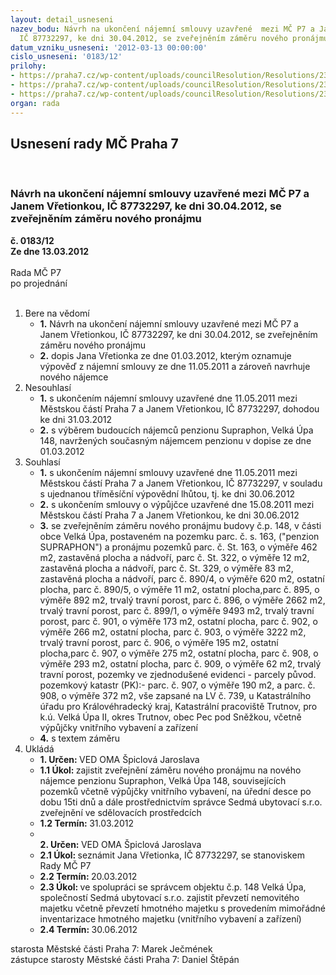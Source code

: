 ```yaml
---
layout: detail_usneseni
nazev_bodu: Návrh na ukončení nájemní smlouvy uzavřené  mezi MČ P7 a Janem Vřetionkou,
  IČ 87732297, ke dni 30.04.2012, se zveřejněním záměru nového pronájmu
datum_vzniku_usneseni: '2012-03-13 00:00:00'
cislo_usneseni: '0183/12'
prilohy:
- https://praha7.cz/wp-content/uploads/councilResolution/Resolutions/23007/15-12-priloha_2.pdf
- https://praha7.cz/wp-content/uploads/councilResolution/Resolutions/23007/15-12-priloha_3.pdf
- https://praha7.cz/wp-content/uploads/councilResolution/Resolutions/23007/15-12-zamer_pronajem_velkaupa.doc
organ: rada
---
```

<div id="ucUsn_pList" class="usn">
	<span><h2>Usnesení rady MČ Praha 7 </h2>
<br></span><div class="standBody">
<span><h3>Návrh na ukončení nájemní smlouvy uzavřené  mezi MČ P7 a Janem Vřetionkou, IČ 87732297, ke dni 30.04.2012, se zveřejněním záměru nového pronájmu</h3></span><div class="center">
		<strong>č. 0183/12</strong><br>
	</div>
<div class="center">
		<strong>Ze dne 13.03.2012</strong><br><br>
	</div>Rada MČ P7<br> po projednání<br><br><ol>
<li>Bere na vědomí<ul>
<li>
<strong>1.</strong> Návrh na ukončení nájemní smlouvy uzavřené  mezi MČ P7 a Janem Vřetionkou, IČ 87732297, ke dni 30.04.2012, se zveřejněním záměru nového pronájmu</li>
<li>
<strong>2.</strong> dopis Jana Vřetionka ze dne 01.03.2012, kterým oznamuje výpověď z nájemní smlouvy ze dne 11.05.2011 a zároveň navrhuje nového nájemce</li>
</ul>
</li>
<li>Nesouhlasí<ul>
<li>
<strong>1.</strong> s ukončením nájemní smlouvy uzavřené dne 11.05.2011 mezi Městskou částí Praha 7 a Janem Vřetionkou, IČ 87732297, dohodou ke dni 31.03.2012</li>
<li>
<strong>2.</strong> s výběrem budoucích nájemců penzionu Supraphon, Velká Úpa 148, navržených současným nájemcem penzionu v dopise ze dne 01.03.2012</li>
</ul>
</li>
<li>Souhlasí<ul>
<li>
<strong>1.</strong> s ukončením nájemní smlouvy uzavřené dne 11.05.2011 mezi Městskou částí Praha 7 a Janem Vřetionkou, IČ 87732297, v souladu s ujednanou tříměsíční výpovědní lhůtou, tj. ke dni 30.06.2012</li>
<li>
<strong>2.</strong> s ukončením smlouvy o výpůjčce uzavřené dne 15.08.2011 mezi Městskou částí Praha 7 a Janem Vřetionkou, ke dni 30.06.2012</li>
<li>
<strong>3.</strong> se zveřejněním záměru nového pronájmu  budovy č.p. 148, v části obce Velká Úpa,  postaveném na pozemku parc. č. s. 163, ("penzion SUPRAPHON") a pronájmu pozemků parc. č. St. 163, o výměře 462 m2, zastavěná plocha a nádvoří,  parc č. St. 322, o výměře 12 m2, zastavěná plocha a nádvoří, parc č. St. 329, o výměře 83 m2, zastavěná plocha a nádvoří, parc č. 890/4, o výměře 620 m2, ostatní plocha, parc č. 890/5, o výměře 11 m2, ostatní plocha,parc č. 895, o výměře 892 m2, trvalý travní porost, parc č. 896, o výměře 2662 m2, trvalý travní porost, parc č. 899/1, o výměře 9493 m2, trvalý travní porost,  parc č. 901, o výměře 173 m2, ostatní plocha,  parc č. 902, o výměře 266 m2, ostatní plocha, parc č. 903, o výměře 3222 m2, trvalý travní porost, parc č. 906, o výměře 195 m2, ostatní plocha,parc č. 907, o výměře 275 m2, ostatní plocha, parc č. 908, o výměře 293 m2, ostatní plocha, parc č. 909, o výměře 62 m2, trvalý travní porost, pozemky ve zjednodušené evidenci - parcely původ. pozemkový katastr (PK):- parc. č. 907, o výměře 190 m2, a parc. č. 908, o výměře 372 m2, vše zapsané na LV č. 739, u Katastrálního úřadu pro Královéhradecký kraj, Katastrální pracoviště Trutnov, pro k.ú. Velká Úpa II, okres Trutnov, obec Pec pod Sněžkou, včetně výpůjčky vnitřního vybavení a zařízení</li>
<li>
<strong>4.</strong> s textem záměru </li>
</ul>
</li>
<li>Ukládá<ul>
<li>
<strong>1. Určen: </strong>VED OMA Špiclová Jaroslava</li>
<li>
<strong>1.1 Úkol: </strong>zajistit zveřejnění záměru nového pronájmu  na nového nájemce penzionu Supraphon, Velká Úpa 148, souvisejících pozemků včetně výpůjčky vnitřního vybavení, na úřední desce po dobu 15ti dnů a dále prostřednictvím správce Sedmá ubytovací s.r.o. zveřejnění ve sdělovacích prostředcích</li>
<li>
<strong>1.2 Termín: </strong>31.03.2012</li>
<li>
<strong><br>2. Určen: </strong>VED OMA Špiclová Jaroslava</li>
<li>
<strong>2.1 Úkol: </strong>seznámit Jana Vřetionka, IČ 87732297, se stanoviskem Rady MČ P7</li>
<li>
<strong>2.2 Termín: </strong>20.03.2012</li>
<li>
<strong>2.3 Úkol: </strong>ve spolupráci se správcem objektu č.p. 148 Velká Úpa, společností Sedmá ubytovací s.r.o. zajistit  převzetí nemovitého majetku včetně převzetí hmotného majetku s provedením mimořádné inventarizace  hmotného majetku (vnitřního vybavení a zařízení)</li>
<li>
<strong>2.4 Termín: </strong>30.06.2012</li>
</ul>
</li>
</ol>starosta Městské části Praha 7: Marek Ječmének<br>zástupce starosty Městské části Praha 7: Daniel Štěpán 
</div>
</div>
